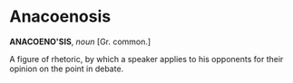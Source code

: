 # Anacoenosis

**ANACOENO'SIS**, _noun_ \[Gr. common.\]

A figure of rhetoric, by which a speaker applies to his opponents for their opinion on the point in debate.